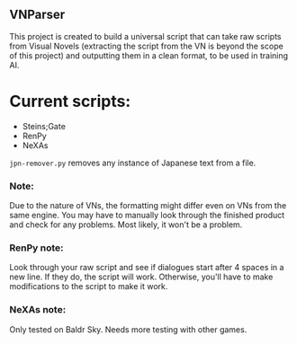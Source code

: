 ## VNParser
This project is created to build a universal script that can take raw scripts from Visual Novels (extracting the script from the VN is beyond the scope of this project) and outputting them in a clean format, to be used in training AI.

# Current scripts:
- Steins;Gate
- RenPy
- NeXAs

`jpn-remover.py` removes any instance of Japanese text from a file.

### Note:
Due to the nature of VNs, the formatting might differ even on VNs from the same engine. You may have to manually look through the finished product and check for any problems. Most likely, it won't be a problem.

### RenPy note:
Look through your raw script and see if dialogues start after 4 spaces in a new line. If they do, the script will work. Otherwise, you'll have to make modifications to the script to make it work.

### NeXAs note:
Only tested on Baldr Sky. Needs more testing with other games.
